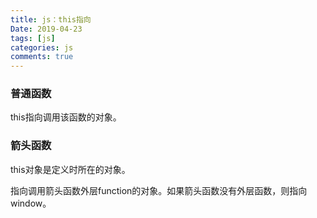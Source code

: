 ```yaml
---
title: js：this指向
Date: 2019-04-23
tags: [js]
categories: js
comments: true
---
```


### 普通函数
this指向调用该函数的对象。

### 箭头函数
this对象是定义时所在的对象。

指向调用箭头函数外层function的对象。如果箭头函数没有外层函数，则指向window。